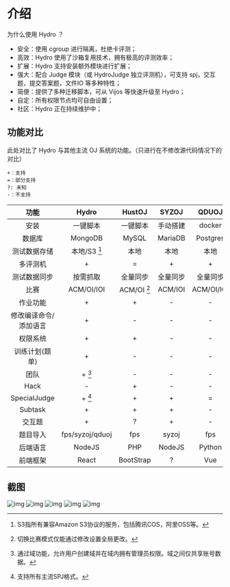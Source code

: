 # 介绍

为什么使用 Hydro ？

- 安全：使用 cgroup 进行隔离，杜绝卡评测；
- 高效：Hydro 使用了沙箱复用技术，拥有极高的评测效率；
- 扩展：Hydro 支持安装额外模块进行扩展；
- 强大：配合 Judge 模块（或 HydroJudge 独立评测机），可支持 spj，交互题，提交答案题，文件IO 等多种特性；
- 简便：提供了多种迁移脚本，可从 Vijos 等快速升级至 Hydro；
- 自定：所有权限节点均可自由设置；
- 社区：Hydro 正在持续维护中；

## 功能对比

此处对比了 Hydro 与其他主流 OJ 系统的功能。（只进行在不修改源代码情况下的对比）  

```
+：支持
=：部分支持
?: 未知
-：不支持
```

|         功能          |      Hydro      |   HustOJ    |  SYZOJ   |   QDUOJ    |  Vijos   |
| :-------------------: | :-------------: | :---------: | :------: | :--------: | :------: |
|         安装          |    一键脚本     |  一键脚本   | 手动搭建 |   docker   |  docker  |
|        数据库         |     MongoDB     |    MySQL    | MariaDB  |  Postgres  | MongoDB  |
|     测试数据存储      |  本地/S3 [^1]   |    本地     |   本地   |    本地    |  数据库  |
|       多评测机        |        +        |      =      |    +     |     +      |    +     |
|     测试数据同步      |    按需抓取     |  全量同步   | 全量同步 |  全量同步  | 按需抓取 |
|         比赛          |   ACM/OI/IOI    | ACM/OI [^2] | ACM/IOI  | ACM/OI/IOI |  ACM/OI  |
|       作业功能        |        +        |      +      |    -     |     -      |    -     |
| 修改编译命令/添加语言 |        +        |      -      |    -     |     -      |    +     |
|       权限系统        |        +        |      +      |    -     |     -      |    +     |
|    训练计划(题单)     |        +        |      -      |    -     |     -      |    +     |
|         团队          |     + [^3]      |      -      |    -     |     -      |    +     |
|         Hack          |        -        |      +      |    -     |     -      |    -     |
|     SpecialJudge      |     + [^4]      |      +      |    +     |     =      |    -     |
|        Subtask        |        +        |      +      |    +     |     -      |    -     |
|        交互题         |        +        |      ?      |    +     |     -      |    -     |
|       题目导入        | fps/syzoj/qduoj |     fps     |  syzoj   |    fps     |    -     |
|       后端语言        |     NodeJS      |     PHP     |  NodeJS  |   Python   |  Python  |
|       前端框架        |      React      |  BootStrap  |    ?     |    Vue     |  React   |

[^1]: S3指所有兼容Amazon S3协议的服务，包括腾讯COS，阿里OSS等。  
[^2]: 切换比赛模式仅能通过修改设置全局更改。  
[^3]: 通过域功能，允许用户创建域并在域内拥有管理员权限。域之间仅共享账号数据。  
[^4]: 支持所有主流SPJ格式。  

## 截图

![img](https://img-kysic-1258722770.file.myqcloud.com/d809e8940ed760213db53d4ab018ab78/cac1fb769c20c.png)
![img](https://img-kysic-1258722770.file.myqcloud.com/16da058b22dacc9cb173f43001d59ac6/754b27554352c.png)
![img](https://img-kysic-1258722770.file.myqcloud.com/e2f843260324924ccf35f48579bcf7c6/c9929a5c07519.png)
![img](https://img-kysic-1258722770.file.myqcloud.com/5731d0c9b0872f3514467cb9bd9af3dd/c41e401d395dc.png)
![img](https://img-kysic-1258722770.file.myqcloud.com/16da058b22dacc9cb173f43001d59ac6/754b27554352c.png)

